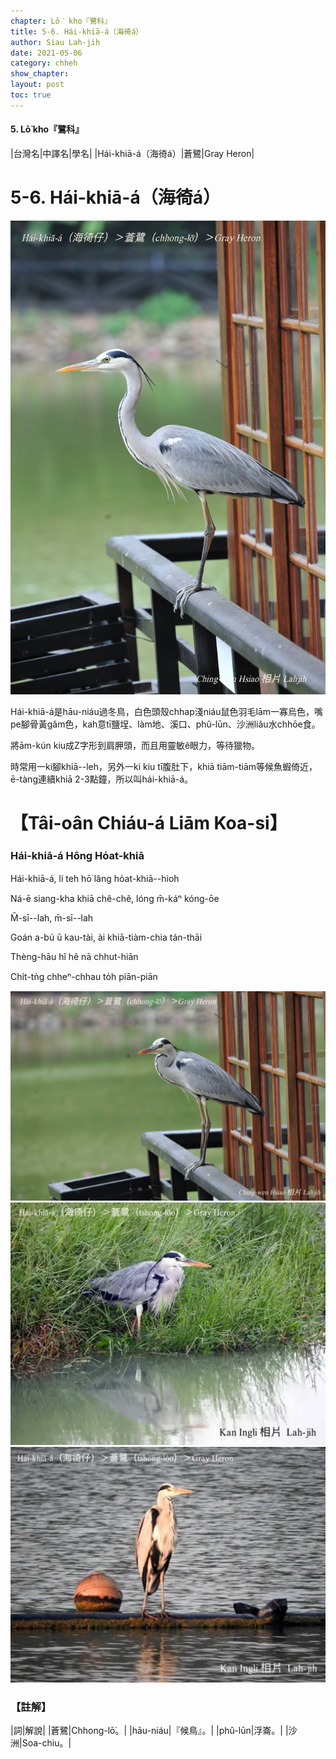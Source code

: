 ```yaml
---
chapter: Lō͘ kho『鷺科』
title: 5-6. Hái-khiā-á（海徛á）
author: Siau Lah-jih
date: 2021-05-06
category: chheh
show_chapter:
layout: post
toc: true
---
```


#### 5. Lō͘ kho『鷺科』

|台灣名|中譯名|學名|
|Hái-khiā-á（海徛á）|蒼鷺|Gray Heron|


# 5-6. Hái-khiā-á（海徛á）

![](../too5/05/05-6-1.海徛仔.jpg)


Hái-khiā-á是hāu-niáu過冬鳥，白色頭殼chhap淺niáu鼠色羽毛lām一寡烏色，嘴pe腳骨黃gâm色，kah意tī鹽埕、làm地、溪口、phû-lūn、沙洲liâu水chhōe食。

將ām-kún kiu成Z字形到肩胛頭，而且用靈敏ê眼力，等待獵物。

時常用一ki腳khiā--leh，另外一ki kiu tī腹肚下，khiā tiām-tiām等候魚蝦倚近，ē-tàng連續khiā 2-3點鐘，所以叫hái-khiā-á。

# 【Tâi-oân Chiáu-á Liām Koa-si】

### **Hái-khiā-á Hông Ho̍at-khiā**

Hái-khiā-á, lí teh hō͘ lâng ho̍at-khiā--hio͘h

Ná-ē siang-kha khiā chê-chê, lóng m̄-káⁿ kóng-ōe 

M̄-sī--lah, m̄-sī--lah

Goán a-bú ū kau-tài, ài khiā-tiàm-chia tán-thāi

Thèng-hāu hî hê nā chhut-hiān

Chi̍t-tǹg chheⁿ-chhau to̍h piān-piān


![](../too5/05/05-6-2.海徛仔.jpg)
![](../too5/05/05-6-3.海徛仔.jpg)
![](../too5/05/05-6-4.海徛仔.jpg)

### 【註解】

|詞|解說|
|蒼鷺|Chhong-lō͘。|
|hāu-niáu|『候鳥』。|
|phû-lūn|浮崙。|
|沙洲|Soa-chiu。|
